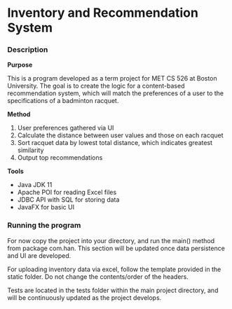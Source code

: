 # Inventory and Recommendation System

### Description

**Purpose**

This is a program developed as a term project for MET CS 526 at Boston University. The goal is to create the logic for a content-based recommendation system, which will match the preferences of a user to the specifications of a badminton racquet.

**Method**

1. User preferences gathered via UI
2. Calculate the distance between user values and those on each racquet
3. Sort racquet data by lowest total distance, which indicates greatest similarity
4. Output top recommendations

**Tools**

* Java JDK 11
* Apache POI for reading Excel files
* JDBC API with SQL for storing data
* JavaFX for basic UI

### Running the program

For now copy the project into your directory, and run the main() method from package com.han. This section will be updated once data persistence and UI are developed.

For uploading inventory data via excel, follow the template provided in the static folder. Do not change the contents/order of the headers.

Tests are located in the tests folder within the main project directory, and will be continuously updated as the project develops.